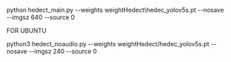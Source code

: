 python hedect_main.py --weights weightHedect\hedec_yolov5s.pt --nosave --imgsz 640 --source 0

FOR UBUNTU

python3 hedect_noaudio.py --weights weightHedect/hedec_yolov5s.pt --nosave --imgsz 240 --source 0